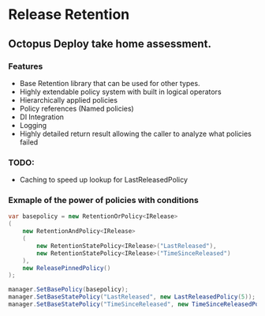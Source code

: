 # Release Retention
## Octopus Deploy take home assessment.

### Features
* Base Retention library that can be used for other types.
* Highly extendable policy system with built in logical operators
* Hierarchically applied policies
* Policy references (Named policies)
* DI Integration
* Logging
* Highly detailed return result allowing the caller to analyze what policies failed

### TODO:
* Caching to speed up lookup for LastReleasedPolicy


### Exmaple of the power of policies with conditions
```cs
var basepolicy = new RetentionOrPolicy<IRelease>
(
    new RetentionAndPolicy<IRelease>
    (
        new RetentionStatePolicy<IRelease>("LastReleased"),
        new RetentionStatePolicy<IRelease>("TimeSinceReleased")
    ),
    new ReleasePinnedPolicy()
);

manager.SetBasePolicy(basepolicy);
manager.SetBaseStatePolicy("LastReleased", new LastReleasedPolicy(5));
manager.SetBaseStatePolicy("TimeSinceReleased", new TimeSinceReleasedPolicy(TimeSpan.FromDays(30)));
```
